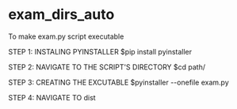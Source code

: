 # exam_dirs_auto

To make exam.py script executable

STEP 1: INSTALING PYINSTALLER
 $pip install pyinstaller

STEP 2: NAVIGATE TO THE SCRIPT'S DIRECTORY
 $cd path/

STEP 3: CREATING THE EXCUTABLE
 $pyinstaller --onefile exam.py

STEP 4: NAVIGATE TO dist 